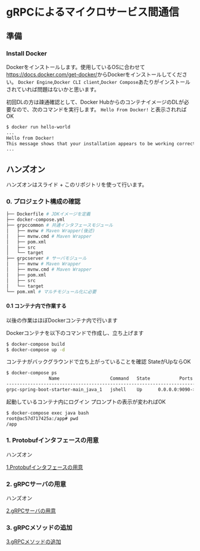 # gRPCによるマイクロサービス間通信

## 準備
### Install Docker

Dockerをインストールします。使用しているOSに合わせて<https://docs.docker.com/get-docker/>からDockerをインストールしてください。
`Docker Engine`,`Docker CLI client`,`Docker Compose`あたりがインストールされていれば問題はないかと思います。

初回DLの方は疎通確認として、Docker HubからのコンテナイメージのDLが必要なので、次のコマンドを実行します。
`Hello From Docker!` と表示されればOK

```bash
$ docker run hello-world
...
Hello from Docker!
This message shows that your installation appears to be working correctly.
...
```

## ハンズオン

ハンズオンはスライド + このリポジトリを使って行います。


### 0. プロジェクト構成の確認

```bash
├── Dockerfile # JDKイメージを定義
├── docker-compose.yml
├── grpccommon # 共通インタフェースモジュール
│   ├── mvnw # Maven Wrapper(後述)
│   ├── mvnw.cmd # Maven Wrapper
│   ├── pom.xml
│   ├── src
│   └── target
├── grpcserver # サーバモジュール
│   ├── mvnw # Maven Wrapper
│   ├── mvnw.cmd # Maven Wrapper
│   ├── pom.xml
│   ├── src
│   └── target
└── pom.xml # マルチモジュール化に必要
```

#### 0.1 コンテナ内で作業する

以後の作業はほぼDockerコンテナ内で行います

Dockerコンテナを以下のコマンドで作成し、立ち上げます

```bash
$ docker-compose build
$ docker-compose up -d
```

コンテナがバックグラウンドで立ち上がっていることを確認
StateがUpならOK

```bash
$ docker-compose ps
                Name                   Command   State           Ports
-------------------------------------------------------------------------------
grpc-spring-boot-starter-main_java_1   jshell    Up      0.0.0.0:9090->9090/tcp
```

起動しているコンテナ内にログイン
プロンプトの表示が変わればOK

```bash
$ docker-compose exec java bash
root@ac57d717425a:/app# pwd
/app
```

### 1. Protobufインタフェースの用意

ハンズオン

[1.Protobufインタフェースの用意](./docs/chap01.md)

### 2. gRPCサーバの用意

ハンズオン

[2.gRPCサーバの用意](./docs/chap02.md)


### 3. gRPCメソッドの追加

[3.gRPCメソッドの追加](./docs/chap03.md)

